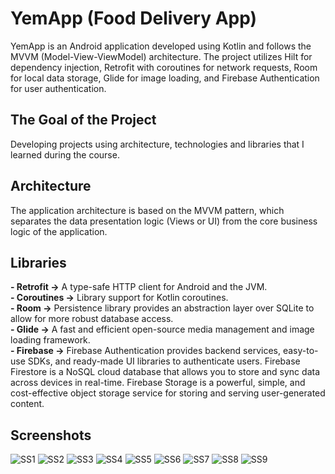 # YemApp (Food Delivery App)
YemApp is an Android application developed using Kotlin and follows the MVVM (Model-View-ViewModel) architecture. The project utilizes Hilt for dependency injection, Retrofit with coroutines for network requests, Room for local data storage, Glide for image loading, and Firebase Authentication for user authentication.

## The Goal of the Project
Developing projects using architecture, technologies and libraries that I learned during the course.

## Architecture
The application architecture is based on the MVVM pattern, which separates the data presentation logic (Views or UI) from the core business logic of the application.

## Libraries
**- Retrofit ->** A type-safe HTTP client for Android and the JVM. <br/>
**- Coroutines ->** Library support for Kotlin coroutines. <br/>
**- Room ->** Persistence library provides an abstraction layer over SQLite to allow for more robust database access. <br/>
**- Glide ->** A fast and efficient open-source media management and image loading framework. <br/>
**- Firebase ->**  Firebase Authentication provides backend services, easy-to-use SDKs, and ready-made UI libraries to authenticate users. Firebase Firestore is a NoSQL cloud database that allows you to store and sync data across devices in real-time. Firebase Storage is a powerful, simple, and cost-effective object storage service for storing and serving user-generated content.

## Screenshots
![SS1](https://github.com/cevdetkilickeser/YemApp/blob/main/app/src/main/res/drawable/ss1.png)
![SS2](https://github.com/cevdetkilickeser/YemApp/blob/main/app/src/main/res/drawable/ss2.png)
![SS3](https://github.com/cevdetkilickeser/YemApp/blob/main/app/src/main/res/drawable/ss3.png)
![SS4](https://github.com/cevdetkilickeser/YemApp/blob/main/app/src/main/res/drawable/ss4.png)
![SS5](https://github.com/cevdetkilickeser/YemApp/blob/main/app/src/main/res/drawable/ss5.png)
![SS6](https://github.com/cevdetkilickeser/YemApp/blob/main/app/src/main/res/drawable/ss6.png)
![SS7](https://github.com/cevdetkilickeser/YemApp/blob/main/app/src/main/res/drawable/ss7.png)
![SS8](https://github.com/cevdetkilickeser/YemApp/blob/main/app/src/main/res/drawable/ss8.png)
![SS9](https://github.com/cevdetkilickeser/YemApp/blob/main/app/src/main/res/drawable/ss9.png)
